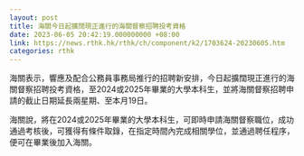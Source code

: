 ```yaml
---
layout: post
title: 海關今日起擴闊現正進行的海關督察招聘投考資格
date: 2023-06-05 20:42:19.000000000 +08:00
link: https://news.rthk.hk/rthk/ch/component/k2/1703624-20230605.htm
categories: rthk
---
```


海關表示，響應及配合公務員事務局推行的招聘新安排，今日起擴闊現正進行的海關督察招聘投考資格，至2024或2025年畢業的大學本科生，並將海關督察招聘申請的截止日期延長兩星期、至本月19日。 

海關說，將在2024或2025年畢業的大學本科生，可即時申請海關督察職位，成功通過考核後，可獲得有條件取錄，在指定時間內完成相關學位，並通過聘任程序，便可在畢業後加入海關。
